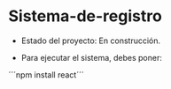 # Sistema-de-registro

- Estado del proyecto: En construcción.

- Para ejecutar el sistema, debes poner:

´´´npm install react´´´ 
